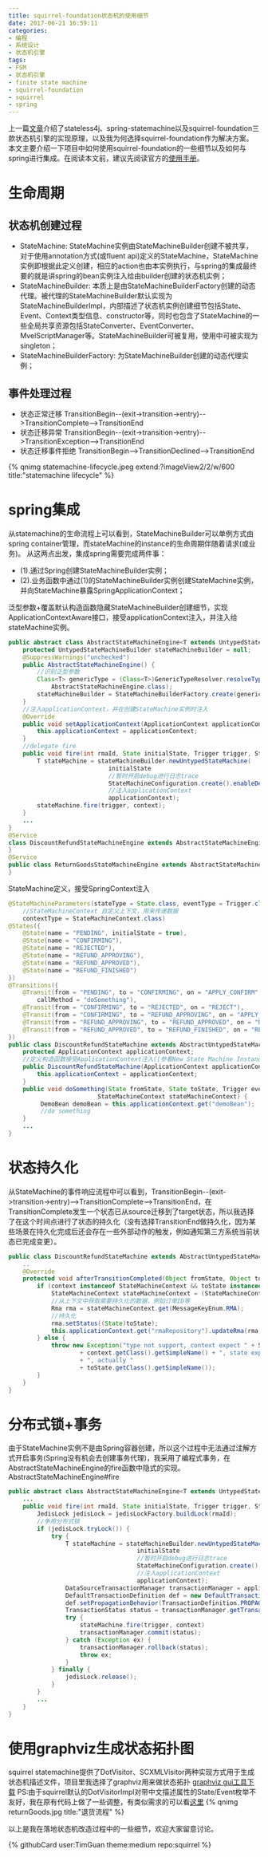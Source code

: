 ```yaml
---
title: squirrel-foundation状态机的使用细节
date: 2017-06-21 16:59:11
categories: 
- 编程
- 系统设计
- 状态机引擎
tags:
- FSM
- 状态机引擎
- finite state machine
- squirrel-foundation
- squirrel
- spring
---
```

上一篇[文章](http://www.timguan.net/2017/06/19/%E7%8A%B6%E6%80%81%E6%9C%BA%E5%BC%95%E6%93%8E%E9%80%89%E5%9E%8B/)介绍了stateless4j、spring-statemachine以及squirrel-foundation三款状态机引擎的实现原理，以及我为何选择squirrel-foundation作为解决方案。本文主要介绍一下项目中如何使用squirrel-foundation的一些细节以及如何与spring进行集成。在阅读本文前，建议先阅读官方的[使用手册](http://hekailiang.github.io/squirrel/)。
<!-- more -->

# 生命周期

## 状态机创建过程
* StateMachine: StateMachine实例由StateMachineBuilder创建不被共享，对于使用annotation方式(或fluent api)定义的StateMachine，StateMachine实例即根据此定义创建，相应的action也由本实例执行，与spring的集成最终要的就是讲spring的bean实例注入给由builder创建的状态机实例；
* StateMachineBuilder: 本质上是由StateMachineBuilderFactory创建的动态代理。被代理的StateMachineBuilder默认实现为StateMachineBuilderImpl，内部描述了状态机实例创建细节包括State、Event、Context类型信息、constructor等，同时也包含了StateMachine的一些全局共享资源包括StateConverter、EventConverter、MvelScriptManager等。StateMachineBuilder可被复用，使用中可被实现为singleton；
* StateMachineBuilderFactory: 为StateMachineBuilder创建的动态代理实例；

## 事件处理过程
* 状态正常迁移
TransitionBegin--(exit->transition->entry)-->TransitionComplete-->TransitionEnd
* 状态迁移异常
TransitionBegin--(exit->transition->entry)-->TransitionException-->TransitionEnd
* 状态迁移事件拒绝
TransitionBegin-->TransitionDeclined-->TransitionEnd

{% qnimg statemachine-lifecycle.jpeg extend:?imageView2/2/w/600 title:"statemachine lifecycle" %}

# spring集成
从statemachine的生命流程上可以看到，StateMachineBuilder可以单例方式由spring container管理，而stateMachine的instance的生命周期伴随着请求(或业务)。
从这两点出发，集成spring需要完成两件事：
* (1).通过Spring创建StateMachineBuilder实例；
* (2).业务函数中通过(1)的StateMachineBuilder实例创建StateMachine实例，并向StateMachine暴露SpringApplicationContext；

泛型参数+覆盖默认构造函数隐藏StateMachineBuilder创建细节，实现ApplicationContextAware接口，接受applicationContext注入，并注入给stateMachine实例。
``` java
public abstract class AbstractStateMachineEngine<T extends UntypedStateMachine> implements ApplicationContextAware {
    protected UntypedStateMachineBuilder stateMachineBuilder = null;
    @SuppressWarnings("unchecked")
    public AbstractStateMachineEngine() {
    	//识别泛型参数
        Class<T> genericType = (Class<T>)GenericTypeResolver.resolveTypeArgument(getClass(),
            AbstractStateMachineEngine.class);
        stateMachineBuilder = StateMachineBuilderFactory.create(genericType, ApplicationContext.class);
    }
    //注入applicationContext，并在创建StateMachine实例时注入
    @Override
    public void setApplicationContext(ApplicationContext applicationContext) throws BeansException {
        this.applicationContext = applicationContext;
    }
    //delegate fire
    public void fire(int rmaId, State initialState, Trigger trigger, StateMachineContext context) {
    	T stateMachine = stateMachineBuilder.newUntypedStateMachine(
    						initialState
                            //暂时开启debug进行日志trace
                            StateMachineConfiguration.create().enableDebugMode(true).enableAutoStart(true),
                            //注入applicationContext
                            applicationContext);
        stateMachine.fire(trigger, context);
    }
    ...
}
@Service
class DiscountRefundStateMachineEngine extends AbstractStateMachineEngine<DiscountRefundStateMachine> {
}
@Service
public class ReturnGoodsStateMachineEngine extends AbstractStateMachineEngine<ReturnGoodsStateMachine> {
}
```
StateMachine定义，接受SpringContext注入
``` java
@StateMachineParameters(stateType = State.class, eventType = Trigger.class,
    //StateMachineContext 自定义上下文，用来传递数据
    contextType = StateMachineContext.class)
@States({
    @State(name = "PENDING", initialState = true),
    @State(name = "CONFIRMING"),
    @State(name = "REJECTED"),
    @State(name = "REFUND_APPROVING"),
    @State(name = "REFUND_APPROVED"),
    @State(name = "REFUND_FINISHED")
})
@Transitions({
    @Transit(from = "PENDING", to = "CONFIRMING", on = "APPLY_CONFIRM",
        callMethod = "doSomething"),
    @Transit(from = "CONFIRMING", to = "REJECTED", on = "REJECT"),
    @Transit(from = "CONFIRMING", to = "REFUND_APPROVING", on = "APPLY_APPROVED"),
    @Transit(from = "REFUND_APPROVING", to = "REFUND_APPROVED", on = "REFUND_APPROVED"),
    @Transit(from = "REFUND_APPROVED", to = "REFUND_FINISHED", on = "REFUND_FINISH_CONFIRM")
})
public class DiscountRefundStateMachine extends AbstractUntypedStateMachine {
	protected ApplicationContext applicationContext;
	//定义构造函数接受ApplicationContext注入([参看New State Machine Instance](http://hekailiang.github.io/squirrel/))
    public DiscountRefundStateMachine(ApplicationContext applicationContext) {
        this.applicationContext = applicationContext;
    }
    public void doSomething(State fromState, State toState, Trigger event,
                         StateMachineContext stateMachineContext) {
         DemoBean demoBean = this.applicationContext.get("demoBean");
         //do something
    }
    ...
}
```

# 状态持久化
从StateMachine的事件响应流程中可以看到，TransitionBegin--(exit->transition->entry)-->TransitionComplete-->TransitionEnd，在TransitionComplete发生一个状态已从source迁移到了target状态，所以我选择了在这个时间点进行了状态的持久化（没有选择TransitionEnd做持久化，因为某些场景在持久化完成后还会存在一些外部动作的触发，例如通知第三方系统当前状态已完成变更）。

``` java
public class DiscountRefundStateMachine extends AbstractUntypedStateMachine {
    ..
    @Override
    protected void afterTransitionCompleted(Object fromState, Object toState, Object event, Object context) {
        if (context instanceof StateMachineContext && toState instanceof State) {
            StateMachineContext stateMachineContext = (StateMachineContext)context;
            //从上下文中获取需要持久化的数据，例如订单ID等
            Rma rma = stateMachineContext.get(MessageKeyEnum.RMA);
            //持久化
            rma.setStatus((State)toState);
            this.applicationContext.get("rmaRepository").updateRma(rma);
        } else {
            throw new Exception("type not support, context expect " + StateMachineContext.class.getSimpleName() + ", actually "
                    + context.getClass().getSimpleName() + ", state expect " + State.class.getSimpleName()
                    + ", actually "
                    + toState.getClass().getSimpleName());
        }
    }
}
```

# 分布式锁+事务
由于StateMachine实例不是由Spring容器创建，所以这个过程中无法通过注解方式开启事务(Spring没有机会去创建事务代理)，我采用了编程式事务，在AbstractStateMachineEngine的fire函数中隐式的实现。
AbstractStateMachineEngine#fire
``` java
public abstract class AbstractStateMachineEngine<T extends UntypedStateMachine> implements ApplicationContextAware {
    ...
    public void fire(int rmaId, State initialState, Trigger trigger, StateMachineContext context) {
        JedisLock jedisLock = jedisLockFactory.buildLock(rmaId);
        //争用分布式锁
        if (jedisLock.tryLock()) {
            try {
                T stateMachine = stateMachineBuilder.newUntypedStateMachine(
                                    initialState
                                    //暂时开启debug进行日志trace
                                    StateMachineConfiguration.create().enableDebugMode(true).enableAutoStart(true),
                                    //注入applicationContext
                                    applicationContext);
                DataSourceTransactionManager transactionManager = applicationContext.get("transactionManager")
                DefaultTransactionDefinition def = new DefaultTransactionDefinition();
                def.setPropagationBehavior(TransactionDefinition.PROPAGATION_REQUIRED);
                TransactionStatus status = transactionManager.getTransaction(def);
                try {
                    stateMachine.fire(trigger, context)
                    transactionManager.commit(status);
                } catch (Exception ex) {
                    transactionManager.rollback(status);
                    throw ex;
                }
            } finally {
                jedisLock.release();
            }
        } 
        ...
    }
}
```

# 使用graphviz生成状态拓扑图
squirrel statemachine提供了DotVisitor、SCXMLVisitor两种实现方式用于生成状态机描述文件，项目里我选择了graphviz用来做状态拓扑
[graphviz gui工具下载](http://ortsyq47e.bkt.clouddn.com/qnsource/images/graphviz-2.40.1.pkg)
PS:由于squirrel默认的DotVisitorImpl对带中文描述属性的State/Event枚举不友好，我在原有代码上做了一些调整，有类似需求的可以看[这里](https://github.com/TimGuan/squirrel/tree/developer/timguan)
{% qnimg returnGoods.jpg title:"退货流程" %}

以上是我在落地状态机改造过程中的一些细节，欢迎大家留意讨论。

{% githubCard user:TimGuan theme:medium repo:squirrel %}

